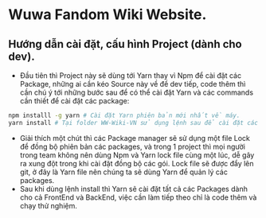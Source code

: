# Wuwa Fandom Wiki Website.

## Hướng dẫn cài đặt, cấu hình Project (dành cho dev).
- Đầu tiên thì Project này sẽ dùng tới Yarn thay vì Npm để cài đặt các Package, những ai cần kéo Source này về đề dev tiếp, code thêm thì cần chú ý tới những bước sau để có thể cài đặt Yarn và các commands cần thiết để cài đặt các package:
```bash
npm installl -g yarn # Cài đặt Yarn phiên bản mới nhất về máy.
yarn install # Tại folder WW-Wiki-VN sử dụng lệnh sau để cài đặt các package thông qua Yarn
```
- Giải thích một chút thì các Package manager sẽ sử dụng một file Lock để đồng bộ phiên bản các packages, và trong 1 project thì mọi người trong team không nên dùng Npm và Yarn lock file cùng một lúc, dễ gây ra xung đột trong khi cài đặt đồng bộ các gói. Lock file sẽ được đẩy lên git, ở đây là Yarn file nên chúng ta sẽ dùng Yarn để quản lý các packages.
- Sau khi dùng lệnh install thì Yarn sẽ cài đặt tất cả các Packages dành cho cả FrontEnd và BackEnd, việc cần làm tiếp theo chỉ là code thêm và chạy thử nghiệm.    